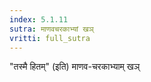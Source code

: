 ```yaml
---
index: 5.1.11
sutra: माणवचरकाभ्यां खञ्
vritti: full_sutra
---
```


"तस्मै हितम्" (इति) माणव-चरकाभ्याम् खञ्